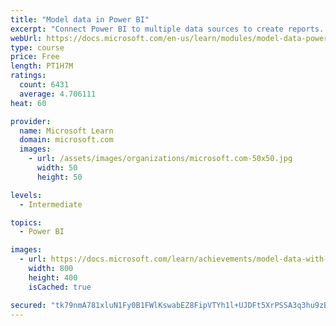 ```yaml
---
title: "Model data in Power BI"
excerpt: "Connect Power BI to multiple data sources to create reports. Define the relationship between your data sources."
webUrl: https://docs.microsoft.com/en-us/learn/modules/model-data-power-bi/
type: course
price: Free
length: PT1H7M
ratings:
  count: 6431
  average: 4.706111
heat: 60

provider:
  name: Microsoft Learn
  domain: microsoft.com
  images:
    - url: /assets/images/organizations/microsoft.com-50x50.jpg
      width: 50
      height: 50

levels:
  - Intermediate

topics:
  - Power BI

images:
  - url: https://docs.microsoft.com/learn/achievements/model-data-with-power-bi-desktop-social.png
    width: 800
    height: 400
    isCached: true

secured: "tk79nmA781xluN1Fy0B1FWlKswabEZ8FipVTYh1l+UJDFt5XrPSSA3q3hu9zBzagNPtbK+JZ+Z9/0jzvClZceBYw2I5B6wW9JTfZs6Y57GEIGe2yAFamZEd2EPMBG+E/rG9Z9x+wlX/v1lnV0a2SdMEmXjrFmbsYFl53i8GCu4pXzpQJlkj9I3nE2FyxfUBj3EdqVh/FOj1msse2xsiGGN8kdcucWBI4h4iGfUoCO05eFI0GukytOGoDMEeuu0oUgVi4ottL+F+9IDZVicOB9yTIt0Ua/mlcpLMVXZb1k0kccqMggfsBl759Hb3wgKQ1/8OWpm1uCOevQt//cdoVi8Vz2ZGuEnPsEuYyQfWsTDFAUWy3HC4XqJXHt6/KoXN+TODY7va3gQKAGPy3bAF5i+w6X/9kmZYubeWlU5+ANFw=;I3V06jNqMm8ixFSeCWySHw=="
---
```


